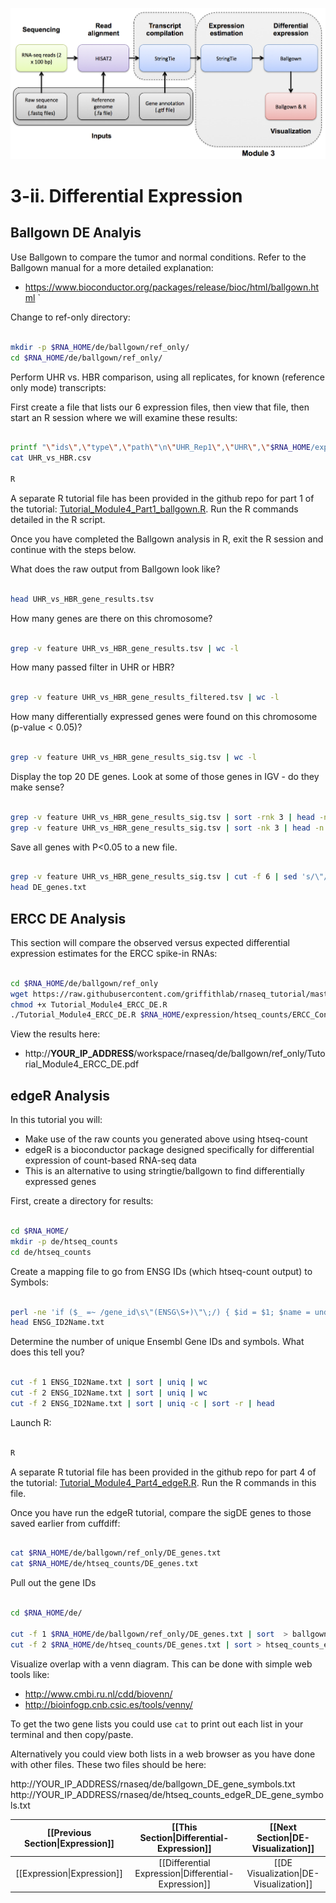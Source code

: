 ![RNA-seq Flowchart - Module 4](Images/RNA-seq_Flowchart4.png)

# 3-ii. Differential Expression

## Ballgown DE Analyis
Use Ballgown to compare the tumor and normal conditions. Refer to the Ballgown manual for a more detailed explanation:
* https://www.bioconductor.org/packages/release/bioc/html/ballgown.html
`

Change to ref-only directory:

```bash

mkdir -p $RNA_HOME/de/ballgown/ref_only/
cd $RNA_HOME/de/ballgown/ref_only/

```

Perform UHR vs. HBR comparison, using all replicates, for known (reference only mode) transcripts:

First create a file that lists our 6 expression files, then view that file, then start an R session where we will examine these results:

```bash

printf "\"ids\",\"type\",\"path\"\n\"UHR_Rep1\",\"UHR\",\"$RNA_HOME/expression/stringtie/ref_only/UHR_Rep1\"\n\"UHR_Rep2\",\"UHR\",\"$RNA_HOME/expression/stringtie/ref_only/UHR_Rep2\"\n\"UHR_Rep3\",\"UHR\",\"$RNA_HOME/expression/stringtie/ref_only/UHR_Rep3\"\n\"HBR_Rep1\",\"HBR\",\"$RNA_HOME/expression/stringtie/ref_only/HBR_Rep1\"\n\"HBR_Rep2\",\"HBR\",\"$RNA_HOME/expression/stringtie/ref_only/HBR_Rep2\"\n\"HBR_Rep3\",\"HBR\",\"$RNA_HOME/expression/stringtie/ref_only/HBR_Rep3\"\n" > UHR_vs_HBR.csv
cat UHR_vs_HBR.csv

R

```
A separate R tutorial file has been provided in the github repo for part 1 of the tutorial: [Tutorial_Module4_Part1_ballgown.R](https://github.com/griffithlab/rnaseq_tutorial/blob/master/scripts/Tutorial_Module4_Part1_ballgown.R). Run the R commands detailed in the R script.

Once you have completed the Ballgown analysis in R, exit the R session and continue with the steps below. 

What does the raw output from Ballgown look like?

```bash

head UHR_vs_HBR_gene_results.tsv


```

How many genes are there on this chromosome?

```bash

grep -v feature UHR_vs_HBR_gene_results.tsv | wc -l

```

How many passed filter in UHR or HBR?

```bash

grep -v feature UHR_vs_HBR_gene_results_filtered.tsv | wc -l

```

How many differentially expressed genes were found on this chromosome (p-value < 0.05)?

```bash

grep -v feature UHR_vs_HBR_gene_results_sig.tsv | wc -l

```

Display the top 20 DE genes. Look at some of those genes in IGV - do they make sense?

```bash

grep -v feature UHR_vs_HBR_gene_results_sig.tsv | sort -rnk 3 | head -n 20 #Higher abundance in UHR
grep -v feature UHR_vs_HBR_gene_results_sig.tsv | sort -nk 3 | head -n 20 #Higher abundance in HBR
```

Save all genes with P<0.05 to a new file.

```bash

grep -v feature UHR_vs_HBR_gene_results_sig.tsv | cut -f 6 | sed 's/\"//g' > DE_genes.txt
head DE_genes.txt

```

## ERCC DE Analysis

This section will compare the observed versus expected differential expression estimates for the ERCC spike-in RNAs:

```bash

cd $RNA_HOME/de/ballgown/ref_only
wget https://raw.githubusercontent.com/griffithlab/rnaseq_tutorial/master/scripts/Tutorial_Module4_ERCC_DE.R
chmod +x Tutorial_Module4_ERCC_DE.R
./Tutorial_Module4_ERCC_DE.R $RNA_HOME/expression/htseq_counts/ERCC_Controls_Analysis.txt $RNA_HOME/de/ballgown/ref_only/UHR_vs_HBR_gene_results.tsv

```

View the results here:
* http://__YOUR_IP_ADDRESS__/workspace/rnaseq/de/ballgown/ref_only/Tutorial_Module4_ERCC_DE.pdf

## edgeR Analysis

In this tutorial you will:

* Make use of the raw counts you generated above using htseq-count
 * edgeR is a bioconductor package designed specifically for differential expression of count-based RNA-seq data
 * This is an alternative to using stringtie/ballgown to find differentially expressed genes

First, create a directory for results:

```bash

cd $RNA_HOME/
mkdir -p de/htseq_counts
cd de/htseq_counts

```

Create a mapping file to go from ENSG IDs (which htseq-count output) to Symbols:

```bash

perl -ne 'if ($_ =~ /gene_id\s\"(ENSG\S+)\"\;/) { $id = $1; $name = undef; if ($_ =~ /gene_name\s\"(\S+)"\;/) { $name = $1; }; }; if ($id && $name) {print "$id\t$name\n";} if ($_=~/gene_id\s\"(ERCC\S+)\"/){print "$1\t$1\n";}' $RNA_REF_GTF | sort | uniq > ENSG_ID2Name.txt
head ENSG_ID2Name.txt

```

Determine the number of unique Ensembl Gene IDs and symbols. What does this tell you?

```bash

cut -f 1 ENSG_ID2Name.txt | sort | uniq | wc
cut -f 2 ENSG_ID2Name.txt | sort | uniq | wc
cut -f 2 ENSG_ID2Name.txt | sort | uniq -c | sort -r | head

```

Launch R:

```bash

R

```

A separate R tutorial file has been provided in the github repo for part 4 of the tutorial: [Tutorial_Module4_Part4_edgeR.R](https://github.com/griffithlab/rnaseq_tutorial/blob/master/scripts/Tutorial_Module4_Part4_edgeR.R). Run the R commands in this file.

Once you have run the edgeR tutorial, compare the sigDE genes to those saved earlier from cuffdiff:

```bash

cat $RNA_HOME/de/ballgown/ref_only/DE_genes.txt
cat $RNA_HOME/de/htseq_counts/DE_genes.txt

```

Pull out the gene IDs

```bash

cd $RNA_HOME/de/

cut -f 1 $RNA_HOME/de/ballgown/ref_only/DE_genes.txt | sort  > ballgown_DE_gene_symbols.txt
cut -f 2 $RNA_HOME/de/htseq_counts/DE_genes.txt | sort > htseq_counts_edgeR_DE_gene_symbols.txt

```

Visualize overlap with a venn diagram. This can be done with simple web tools like:
* http://www.cmbi.ru.nl/cdd/biovenn/
* http://bioinfogp.cnb.csic.es/tools/venny/

To get the two gene lists you could use `cat` to print out each list in your terminal and then copy/paste.

Alternatively you could view both lists in a web browser as you have done with other files. These two files should be here:

http://YOUR_IP_ADDRESS/rnaseq/de/ballgown_DE_gene_symbols.txt
http://YOUR_IP_ADDRESS/rnaseq/de/htseq_counts_edgeR_DE_gene_symbols.txt


| [[Previous Section\|Expression]] | [[This Section\|Differential-Expression]]            | [[Next Section\|DE-Visualization]] |
|:-------------------------------:|:---------------------------------------------------:|:-----------------------------------------:|
| [[Expression\|Expression]]       | [[Differential Expression\|Differential-Expression]] | [[DE Visualization\|DE-Visualization]] |
